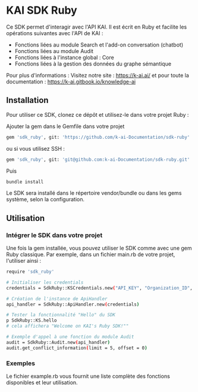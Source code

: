 # KAI SDK Ruby

Ce SDK permet d'interagir avec l'API KAI. Il est écrit en Ruby et facilite les opérations suivantes avec l'API de KAI :
- Fonctions liées au module Search et l'add-on conversation (chatbot)
- Fonctions liées au module Audit
- Fonctions liées à l'instance global : Core
- Fonctions liées à la gestion des données du graphe sémantique

Pour plus d'informations : 
Visitez notre site : https://k-ai.ai/
et pour toute la documentation : https://k-ai.gitbook.io/knowledge-ai

## Installation
Pour utiliser ce SDK, clonez ce dépôt et utilisez-le dans votre projet Ruby :

Ajouter la gem dans le Gemfile dans votre projet

```bash
gem 'sdk_ruby', git: 'https://github.com/k-ai-Documentation/sdk-ruby'
```

ou si vous utilisez SSH :
```bash
gem 'sdk_ruby', git: 'git@github.com:k-ai-Documentation/sdk-ruby.git'
```

Puis
```bash
bundle install
```

Le SDK sera installé dans le répertoire vendor/bundle ou dans les gems système, selon la configuration.


## Utilisation
### Intégrer le SDK dans votre projet
Une fois la gem installée, vous pouvez utiliser le SDK comme avec une gem Ruby classique. Par exemple, dans un fichier main.rb de votre projet, l'utiliser ainsi :

```bash
require 'sdk_ruby'

# Initialiser les credentials
credentials = SdkRuby::KSCredentials.new("API_KEY", "Organization_ID", "Instance_ID")

# Création de l'instance de ApiHandler
api_handler = SdkRuby::ApiHandler.new(credentials)

# Tester la fonctionnalité "Hello" du SDK
p SdkRuby::KS.hello
# cela affichera "Welcome on KAI's Ruby SDK!""

# Exemple d'appel à une fonction du module Audit
audit = SdkRuby::Audit.new(api_handler)
audit.get_conflict_information(limit = 5, offset = 0)

```

### Exemples
Le fichier example.rb vous fournit une liste complète des fonctions disponibles et leur utilisation.